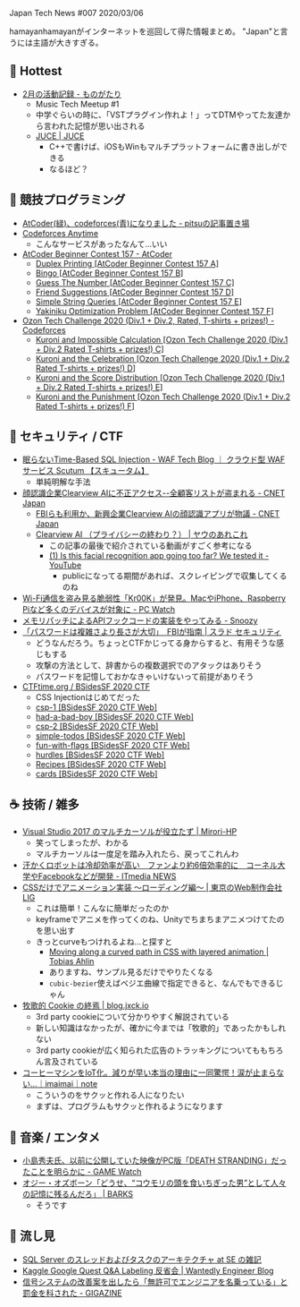 Japan Tech News #007 2020/03/06

hamayanhamayanがインターネットを巡回して得た情報まとめ。
"Japan"と言うには主語が大きすぎる。

## 🎉 Hottest

- [2月の活動記録 - ものがたり](http://atsushieno.hatenablog.com/entry/2020/02/28/205907)
	- Music Tech Meetup #1
	- 中学ぐらいの時に、「VSTプラグイン作れよ！」ってDTMやってた友達から言われた記憶が思い出される
	- [JUCE | JUCE](https://juce.com/)
		- C++で書けば、iOSもWinもマルチプラットフォームに書き出しができる
		- なるほど？

## 💪 競技プログラミング

- [AtCoder(緑)、codeforces(青)になりました - pitsuの記事置き場](https://pitsu-kyopro.hatenablog.jp/entry/2020/03/01/140332)
- [Codeforces Anytime](https://codeforces-anytime.firebaseapp.com/)
    - こんなサービスがあったなんて…いい
- [AtCoder Beginner Contest 157 - AtCoder](https://atcoder.jp/contests/abc157)
	- [Duplex Printing [AtCoder Beginner Contest 157 A]](https://www.hamayanhamayan.com/entry/2020/03/02/000708)
	- [Bingo [AtCoder Beginner Contest 157 B]](https://www.hamayanhamayan.com/entry/2020/03/02/000808)
	- [Guess The Number [AtCoder Beginner Contest 157 C]](https://www.hamayanhamayan.com/entry/2020/03/02/000908)
	- [Friend Suggestions [AtCoder Beginner Contest 157 D]](https://www.hamayanhamayan.com/entry/2020/03/02/001029)
	- [Simple String Queries [AtCoder Beginner Contest 157 E]](https://www.hamayanhamayan.com/entry/2020/03/02/001129)
	- [Yakiniku Optimization Problem [AtCoder Beginner Contest 157 F]](https://www.hamayanhamayan.com/entry/2020/03/02/001230)
- [Ozon Tech Challenge 2020 (Div.1 + Div.2, Rated, T-shirts + prizes!) - Codeforces](https://codeforces.com/contest/1305)
	- [Kuroni and Impossible Calculation [Ozon Tech Challenge 2020 (Div.1 + Div.2 Rated T-shirts + prizes!) C]](https://www.hamayanhamayan.com/entry/2020/03/06/130424)
	- [Kuroni and the Celebration [Ozon Tech Challenge 2020 (Div.1 + Div.2 Rated T-shirts + prizes!) D]](https://www.hamayanhamayan.com/entry/2020/03/06/130524)
	- [Kuroni and the Score Distribution [Ozon Tech Challenge 2020 (Div.1 + Div.2 Rated T-shirts + prizes!) E]](https://www.hamayanhamayan.com/entry/2020/03/06/130626)
	- [Kuroni and the Punishment [Ozon Tech Challenge 2020 (Div.1 + Div.2 Rated T-shirts + prizes!) F]](https://www.hamayanhamayan.com/entry/2020/03/06/130746)

## 👻 セキュリティ / CTF

- [眠らないTime-Based SQL Injection - WAF Tech Blog ｜ クラウド型 WAFサービス Scutum 【スキュータム】](https://www.scutum.jp/information/waf_tech_blog/2020/02/waf-blog-063.html)
    - 単純明解な手法
- [顔認識企業Clearview AIに不正アクセス--全顧客リストが盗まれる - CNET Japan](https://japan.cnet.com/article/35149916/)
	- [FBIらも利用か、新興企業Clearview AIの顔認識アプリが物議 - CNET Japan](https://japan.cnet.com/article/35148187/?ref=newspicks)
	- [Clearview AI （プライバシーの終わり？） | ヤウのあれこれ](https://ameblo.jp/rucottya/entry-12575578183.html)
		- この記事の最後で紹介されている動画がすごく参考になる
		- [(1) Is this facial recognition app going too far? We tested it - YouTube](https://www.youtube.com/watch?v=pGJNXG2vmZw)
			- publicになってる期間があれば、スクレイピングで収集してくるのね
- [Wi-Fi通信を盗み見る脆弱性「Kr00K」が発見。MacやiPhone、Raspberry Piなど多くのデバイスが対象に - PC Watch](https://pc.watch.impress.co.jp/docs/news/1237645.html)
- [メモリパッチによるAPIフックコードの実装をやってみる - Snoozy](https://snoozy.hatenablog.com/entry/2020/02/29/093033)
- [「パスワードは複雑さより長さが大切」　FBIが指南 | スラド セキュリティ](https://security.srad.jp/story/20/03/03/1419206/)
	- どうなんだろう。ちょっとCTFかじってる身からすると、有用そうな感じもする
	- 攻撃の方法として、辞書からの複数選択でのアタックはありそう
	- パスワードを記憶しておかなきゃいけないって前提がありそう
- [CTFtime.org / BSidesSF 2020 CTF](https://ctftime.org/event/977)
	- CSS Injectionはじめてだった
	- [csp-1 [BSidesSF 2020 CTF Web]](https://www.hamayanhamayan.com/entry/2020/03/06/211103)
	- [had-a-bad-boy [BSidesSF 2020 CTF Web]](https://www.hamayanhamayan.com/entry/2020/03/06/211021)
	- [csp-2 [BSidesSF 2020 CTF Web]](https://www.hamayanhamayan.com/entry/2020/03/06/210852)
	- [simple-todos [BSidesSF 2020 CTF Web]](https://www.hamayanhamayan.com/entry/2020/03/06/210740)
	- [fun-with-flags [BSidesSF 2020 CTF Web]](https://www.hamayanhamayan.com/entry/2020/03/06/210531)
	- [hurdles [BSidesSF 2020 CTF Web]](https://www.hamayanhamayan.com/entry/2020/03/06/210354)
	- [Recipes [BSidesSF 2020 CTF Web]](https://www.hamayanhamayan.com/entry/2020/03/06/204151)
	- [cards [BSidesSF 2020 CTF Web]](https://www.hamayanhamayan.com/entry/2020/03/06/203803)

## ☕ 技術 / 雑多

- [Visual Studio 2017 のマルチカーソルが役立たず | Mirori-HP](https://www.mrrhp.com/en/vs-multi-cursor)
	- 笑ってしまったが、わかる
	- マルチカーソルは一度足を踏み入れたら、戻ってこれんわ
- [汗かくロボットは冷却効率が高い　ファンより約6倍効率的に　コーネル大学やFacebookなどが開発 - ITmedia NEWS](https://www.itmedia.co.jp/news/articles/2003/03/news029.html)
- [CSSだけでアニメーション実装 〜ローディング編〜 | 東京のWeb制作会社LIG](https://liginc.co.jp/496972)
	- これは簡単！こんなに簡単だったのか
	- keyframeでアニメを作ってくのね、Unityでちまちまアニメつけてたのを思い出す
	- きっとcurveもつけれるよね…と探すと
		- [Moving along a curved path in CSS with layered animation | Tobias Ahlin](https://tobiasahlin.com/blog/curved-path-animations-in-css/)
		- ありますね、サンプル見るだけでやりたくなる
		- `cubic-bezier`使えばベジエ曲線で指定できると、なんでもできるじゃん
- [牧歌的 Cookie の終焉 | blog.jxck.io](https://blog.jxck.io/entries/2020-02-25/end-of-idyllic-cookie.html)
	- 3rd party cookieについて分かりやすく解説されている
	- 新しい知識はなかったが、確かに今までは「牧歌的」であったかもしれない
	- 3rd party cookieが広く知られた広告のトラッキングについてももちろん言及されている
- [コーヒーマシンをIoT化。減りが早い本当の理由に一同驚愕！涙が止まらない...｜imaimai｜note](https://note.com/imaimai/n/n216be861700a)
	- こういうのをサクッと作れる人になりたい
	- まずは、プログラムもサクッと作れるようになります

## 🎵 音楽 / エンタメ

- [小島秀夫氏、以前に公開していた映像がPC版「DEATH STRANDING」だったことを明らかに - GAME Watch](https://game.watch.impress.co.jp/docs/news/1238671.html)
- [オジー・オズボーン「どうせ、“コウモリの頭を食いちぎった男”として人々の記憶に残るんだろ」 | BARKS](https://www.barks.jp/news/?id=1000179414)
	- そうです


## 👀 流し見

- [SQL Server のスレッドおよびタスクのアーキテクチャ at SE の雑記](https://blog.engineer-memo.com/2020/02/29/sql-server-%E3%81%AE%E3%82%B9%E3%83%AC%E3%83%83%E3%83%89%E3%81%8A%E3%82%88%E3%81%B3%E3%82%BF%E3%82%B9%E3%82%AF%E3%81%AE%E3%82%A2%E3%83%BC%E3%82%AD%E3%83%86%E3%82%AF%E3%83%81%E3%83%A3/)
- [Kaggle Google Quest Q&A Labeling 反省会 | Wantedly Engineer Blog](https://www.wantedly.com/companies/wantedly/post_articles/217015)
- [信号システムの改善案を出したら「無許可でエンジニアを名乗っている」と罰金を科された - GIGAZINE](https://gigazine.net/news/20200302-oregon-engineer-traffic-light/)